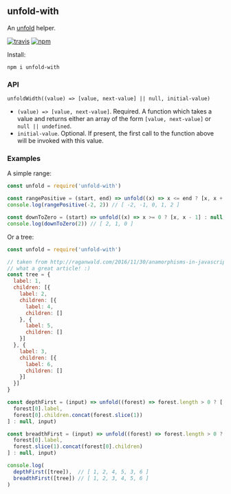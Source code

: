## unfold-with

An [unfold](https://en.wikipedia.org/wiki/Anamorphism) helper.

[![travis][travis-image]][travis-url]
[![npm][npm-image]][npm-url]

[travis-image]: https://travis-ci.org/maxnachlinger/unfold-with.svg?branch=master
[travis-url]: https://travis-ci.org/maxnachlinger/unfold-with
[npm-image]: https://img.shields.io/npm/v/unfold-with.svg?style=flat
[npm-url]: https://npmjs.org/package/unfold-with

Install:
```shell
npm i unfold-with
```
### API
`unfoldWidth((value) => [value, next-value] || null, initial-value)`
- `(value) => [value, next-value]`. Required. A function which takes a value and returns either an array of the form `[value, next-value]` or `null || undefined`.
- `initial-value`. Optional. If present, the first call to the function above will be invoked with this value.

### Examples
A simple range:
```javascript
const unfold = require('unfold-with')

const rangePositive = (start, end) => unfold((x) => x <= end ? [x, x + 1] : null, start)
console.log(rangePositive(-2, 2)) // [ -2, -1, 0, 1, 2 ]

const downToZero = (start) => unfold((x) => x >= 0 ? [x, x - 1] : null, start)
console.log(downToZero(2)) // [ 2, 1, 0 ]
```
Or a tree:
```javascript
const unfold = require('unfold-with')

// taken from http://raganwald.com/2016/11/30/anamorphisms-in-javascript.html
// what a great article! :)
const tree = {
  label: 1,
  children: [{
    label: 2,
    children: [{
      label: 4,
      children: []
    }, {
      label: 5,
      children: []
    }]
  }, {
    label: 3,
    children: [{
      label: 6,
      children: []
    }]
  }]
}

const depthFirst = (input) => unfold((forest) => forest.length > 0 ? [
  forest[0].label,
  forest[0].children.concat(forest.slice(1))
] : null, input)

const breadthFirst = (input) => unfold((forest) => forest.length > 0 ? [
  forest[0].label,
  forest.slice(1).concat(forest[0].children)
] : null, input)

console.log(
  depthFirst([tree]),  // [ 1, 2, 4, 5, 3, 6 ]
  breadthFirst([tree]) // [ 1, 2, 3, 4, 5, 6 ]
)
```
